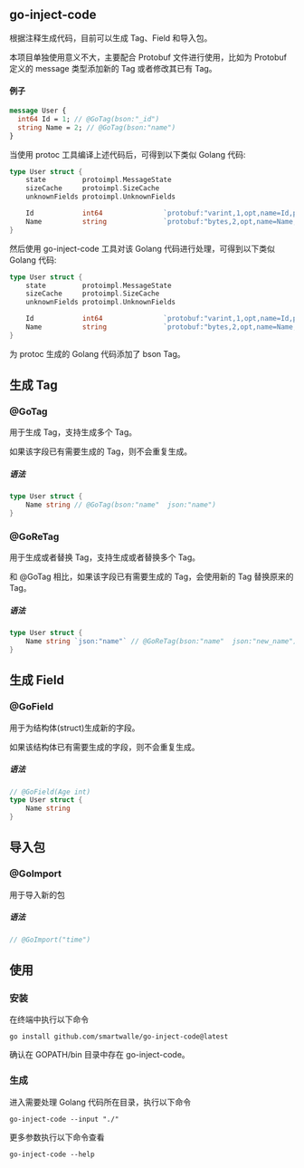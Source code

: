 ## go-inject-code

根据注释生成代码，目前可以生成 Tag、Field 和导入包。

本项目单独使用意义不大，主要配合 Protobuf 文件进行使用，比如为 Protobuf 定义的 message 类型添加新的 Tag 或者修改其已有 Tag。

#### 例子

```protobuf
message User {
  int64 Id = 1; // @GoTag(bson:"_id")
  string Name = 2; // @GoTag(bson:"name")
}
```

当使用 protoc 工具编译上述代码后，可得到以下类似 Golang 代码:

```go
type User struct {
    state         protoimpl.MessageState
    sizeCache     protoimpl.SizeCache
    unknownFields protoimpl.UnknownFields

    Id            int64               `protobuf:"varint,1,opt,name=Id,proto3" json:"Id,omitempty"` // @GoTag(bson:"_id")
    Name          string              `protobuf:"bytes,2,opt,name=Name,proto3" json:"Name,omitempty"` // @GoTag(bson:"name")
}
```

然后使用 go-inject-code 工具对该 Golang 代码进行处理，可得到以下类似 Golang 代码:

```go
type User struct {
    state         protoimpl.MessageState
    sizeCache     protoimpl.SizeCache
    unknownFields protoimpl.UnknownFields

    Id            int64               `protobuf:"varint,1,opt,name=Id,proto3" json:"Id,omitempty" bson:"_id"` // @GoTag(bson:"_id")
    Name          string              `protobuf:"bytes,2,opt,name=Name,proto3" json:"Name,omitempty" bson:"name"` // @GoTag(bson:"name")
}
```

为 protoc 生成的 Golang 代码添加了 bson Tag。

## 生成 Tag

### @GoTag

用于生成 Tag，支持生成多个 Tag。

如果该字段已有需要生成的 Tag，则不会重复生成。

##### 语法

```go
type User struct {
    Name string // @GoTag(bson:"name"  json:"name")
}
```

### @GoReTag

用于生成或者替换 Tag，支持生成或者替换多个 Tag。

和 @GoTag 相比，如果该字段已有需要生成的 Tag，会使用新的 Tag 替换原来的 Tag。

##### 语法

```go
type User struct {
    Name string `json:"name"` // @GoReTag(bson:"name"  json:"new_name")
}
```

## 生成 Field

### @GoField

用于为结构体(struct)生成新的字段。

如果该结构体已有需要生成的字段，则不会重复生成。

##### 语法
```go
// @GoField(Age int)
type User struct {
    Name string 
}
```

## 导入包

### @GoImport

用于导入新的包

##### 语法
```go
// @GoImport("time")
```

## 使用

### 安装

在终端中执行以下命令
```shell
go install github.com/smartwalle/go-inject-code@latest
```

确认在 GOPATH/bin 目录中存在 go-inject-code。

### 生成

进入需要处理 Golang 代码所在目录，执行以下命令
```shell
go-inject-code --input "./"
```

更多参数执行以下命令查看
```shell
go-inject-code --help 
```